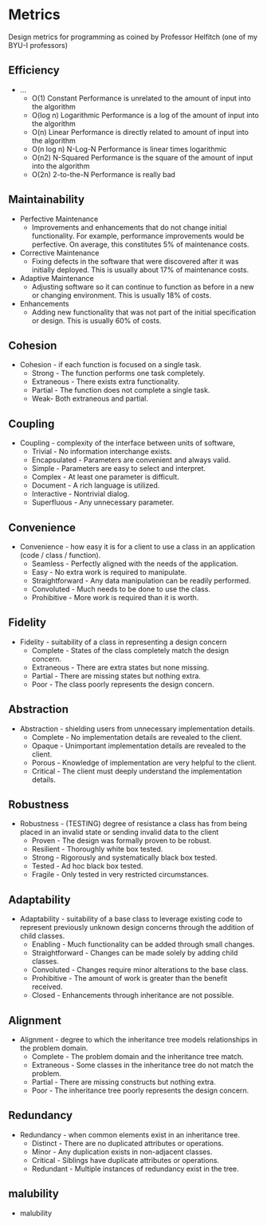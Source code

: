 
# Metrics
Design metrics for programming as coined by Professor Helfitch (one of my BYU-I professors)

## Efficiency
- ...
    - O(1)        Constant    Performance is unrelated to the amount of input into the algorithm
    - O(log n)    Logarithmic Performance is a log of the amount of input into the algorithm
    - O(n)        Linear      Performance is directly related to amount of input into the algorithm
    - O(n log n)  N-Log-N     Performance is linear times logarithmic
    - O(n2)       N-Squared   Performance is the square of the amount of input into the algorithm
    - O(2n)       2-to-the-N  Performance is really bad

## Maintainability
- Perfective Maintenance
    - Improvements and enhancements that do not change initial functionality.
        For example, performance improvements would be perfective. On average,
        this constitutes 5% of maintenance costs.
- Corrective Maintenance
    - Fixing defects in the software that were discovered after it was initially deployed.
        This is usually about 17% of maintenance costs.
- Adaptive Maintenance
    - Adjusting software so it can continue to function as before in a new or changing environment.
        This is usually 18% of costs.
- Enhancements
    - Adding new functionality that was not part of the initial specification or design. This is usually 60% of costs.

## Cohesion
- Cohesion - if each function is focused on a single task.
    - Strong - The function performs one task completely.
    - Extraneous - There exists extra functionality.
    - Partial - The function does not complete a single task.
    - Weak- Both extraneous and partial.

## Coupling
- Coupling -  complexity of the interface between units of software,
    - Trivial - No information interchange exists.
    - Encapsulated - Parameters are convenient and always valid.
    - Simple - Parameters are easy to select and interpret.
    - Complex - At least one parameter is difficult.
    - Document - A rich language is utilized.
    - Interactive - Nontrivial dialog.
    - Superfluous - Any unnecessary parameter.

## Convenience
- Convenience - how easy it is for a client to use a class in an application (code / class / function).
    - Seamless - Perfectly aligned with the needs of the application.
    - Easy - No extra work is required to manipulate.
    - Straightforward - Any data manipulation can be readily performed.
    - Convoluted - Much needs to be done to use the class.
    - Prohibitive - More work is required than it is worth.

## Fidelity
- Fidelity - suitability of a class in representing a design concern
    - Complete - States of the class completely match the design concern.
    - Extraneous - There are extra states but none missing.
    - Partial - There are missing states but nothing extra.
    - Poor - The class poorly represents the design concern.

## Abstraction
- Abstraction - shielding users from unnecessary implementation details.
    - Complete - No implementation details are revealed to the client.
    - Opaque - Unimportant implementation details are revealed to the client.
    - Porous - Knowledge of implementation are very helpful to the client.
    - Critical - The client must deeply understand the implementation details.

## Robustness
- Robustness - (TESTING) degree of resistance a class has from being placed in an invalid state or sending invalid data to the client
    - Proven - The design was formally proven to be robust.
    - Resilient - Thoroughly white box tested.
    - Strong - Rigorously and systematically black box tested.
    - Tested - Ad hoc black box tested.
    - Fragile - Only tested in very restricted circumstances.

## Adaptability
- Adaptability - suitability of a base class to leverage existing code to represent previously unknown design concerns through the addition of child classes.
    - Enabling - Much functionality can be added through small changes.
    - Straightforward - Changes can be made solely by adding child classes.
    - Convoluted - Changes require minor alterations to the base class.
    - Prohibitive - The amount of work is greater than the benefit received.
    - Closed - Enhancements through inheritance are not possible.

## Alignment
- Alignment - degree to which the inheritance tree models relationships in the problem domain.
    - Complete - The problem domain and the inheritance tree match.
    - Extraneous - Some classes in the inheritance tree do not match the problem.
    - Partial - There are missing constructs but nothing extra.
    - Poor - The inheritance tree poorly represents the design concern.

## Redundancy
- Redundancy - when common elements exist in an inheritance tree.
    - Distinct - There are no duplicated attributes or operations.
    - Minor - Any duplication exists in non-adjacent classes.
    - Critical - Siblings have duplicate attributes or operations.
    - Redundant - Multiple instances of redundancy exist in the tree.

## malubility
- malubility
